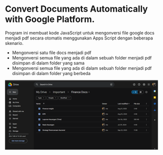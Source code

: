 # Convert Documents Automatically with Google Platform.

Program ini membuat kode JavaScript untuk mengonversi file google docs menjadi pdf secara otomatis menggunakan Apps Script dengan beberapa skenario.
* Mengonversi satu file docs menjadi pdf
* Mengonversi semua file yang ada di dalam sebuah folder menjadi pdf disimpan di dalam folder yang sama
* Mengonversi semua file yang ada di dalam sebuah folder menjadi pdf disimpan di dalam folder yang berbeda

![Deskripsi Gambar](img/before.png)
